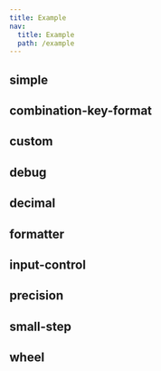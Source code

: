 ```yaml
---
title: Example
nav:
  title: Example
  path: /example
---
```


## simple

<code src="./demo/simple.tsx"></code>

## combination-key-format

<code src="./demo/combination-key-format.tsx"></code>

## custom

<code src="./demo/custom.tsx"></code>

## debug

<code src="./demo/debug.tsx"></code>

## decimal

<code src="./demo/decimal.tsx"></code>

## formatter

<code src="./demo/formatter.tsx"></code>

## input-control

<code src="./demo/input-control.tsx"></code>

## precision

<code src="./demo/precision.tsx"></code>

## small-step

<code src="./demo/small-step.tsx"></code>

## wheel

<code src="./demo/wheel.tsx"></code>


